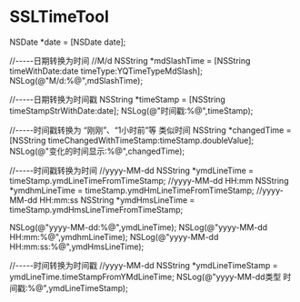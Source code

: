 # SSLTimeTool

NSDate *date = [NSDate date];

//-----日期转换为时间
//M/d
NSString *mdSlashTime = [NSString timeWithDate:date timeType:YQTimeTypeMdSlash];
NSLog(@"M/d:%@",mdSlashTime);
    
//-----日期转换为时间戳
NSString *timeStamp = [NSString timeStampStrWithDate:date];
NSLog(@"时间戳:%@",timeStamp);

//-----时间戳转换为 “刚刚”、“1小时前”等 类似时间
NSString *changedTime = [NSString timeChangedWithTimeStamp:timeStamp.doubleValue];
NSLog(@"变化的时间显示:%@",changedTime);

//-----时间戳转换为时间
//yyyy-MM-dd
NSString *ymdLineTime = timeStamp.ymdLineTimeFromTimeStamp;
//yyyy-MM-dd HH:mm
NSString *ymdhmLineTime = timeStamp.ymdHmLineTimeFromTimeStamp;
//yyyy-MM-dd HH:mm:ss
NSString *ymdHmsLineTime = timeStamp.ymdHmsLineTimeFromTimeStamp;

NSLog(@"yyyy-MM-dd:%@",ymdLineTime);
NSLog(@"yyyy-MM-dd HH:mm:%@",ymdhmLineTime);
NSLog(@"yyyy-MM-dd HH:mm:ss:%@",ymdHmsLineTime);

//-----时间转换为时间戳
//yyyy-MM-dd
NSString *ymdLineTimeStamp = ymdLineTime.timeStampFromYMdLineTime;
NSLog(@"yyyy-MM-dd类型 时间戳:%@",ymdLineTimeStamp);
